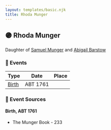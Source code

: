 ```yaml
---
layout: templates/basic.njk
title: Rhoda Munger
---
```

## 🟣 Rhoda Munger

Daughter of [Samuel Munger](/people/1/17676382) and [Abigail Barstow](/people/9/9488484)

### 📆 Events

Type | Date | Place
------ | ------ | ------
[Birth](#event-event-2) | ABT 1761 |

### 📰 Event Sources

#### <a id="event-event-2"></a> Birth, ABT 1761
* The Munger Book  - 233